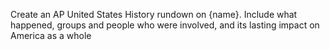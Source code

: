 Create an AP United States History rundown on {name}. Include what happened, groups and people who were involved, and its lasting impact on America as a whole